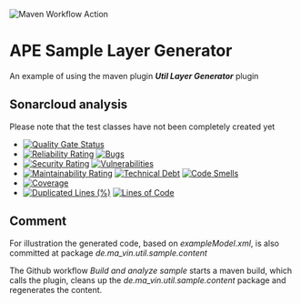 ![Maven Workflow Action](https://github.com/Ma-Vin/de.ma_vin.util.sampleLayerGenerator/actions/workflows/sampleMaven.yml/badge.svg)

# APE Sample Layer Generator

An example of using the maven plugin ***Util Layer Generator*** plugin

## Sonarcloud analysis

Please note that the test classes have not been completely created yet

* [![Quality Gate Status](https://sonarcloud.io/api/project_badges/measure?project=Ma-Vin_de.ma_vin.util.sampleLayerGenerator&metric=alert_status)](https://sonarcloud.io/dashboard?id=Ma-Vin_de.ma_vin.util.sampleLayerGenerator)
* [![Reliability Rating](https://sonarcloud.io/api/project_badges/measure?project=Ma-Vin_de.ma_vin.util.sampleLayerGenerator&metric=reliability_rating)](https://sonarcloud.io/dashboard?id=Ma-Vin_de.ma_vin.util.sampleLayerGenerator)  [![Bugs](https://sonarcloud.io/api/project_badges/measure?project=Ma-Vin_de.ma_vin.util.sampleLayerGenerator&metric=bugs)](https://sonarcloud.io/dashboard?id=Ma-Vin_de.ma_vin.util.sampleLayerGenerator)
* [![Security Rating](https://sonarcloud.io/api/project_badges/measure?project=Ma-Vin_de.ma_vin.util.sampleLayerGenerator&metric=security_rating)](https://sonarcloud.io/dashboard?id=Ma-Vin_de.ma_vin.util.sampleLayerGenerator)  [![Vulnerabilities](https://sonarcloud.io/api/project_badges/measure?project=Ma-Vin_de.ma_vin.util.sampleLayerGenerator&metric=vulnerabilities)](https://sonarcloud.io/dashboard?id=Ma-Vin_de.ma_vin.util.sampleLayerGenerator)
* [![Maintainability Rating](https://sonarcloud.io/api/project_badges/measure?project=Ma-Vin_de.ma_vin.util.sampleLayerGenerator&metric=sqale_rating)](https://sonarcloud.io/dashboard?id=Ma-Vin_de.ma_vin.util.sampleLayerGenerator)  [![Technical Debt](https://sonarcloud.io/api/project_badges/measure?project=Ma-Vin_de.ma_vin.util.sampleLayerGenerator&metric=sqale_index)](https://sonarcloud.io/dashboard?id=Ma-Vin_de.ma_vin.util.sampleLayerGenerator)  [![Code Smells](https://sonarcloud.io/api/project_badges/measure?project=Ma-Vin_de.ma_vin.util.sampleLayerGenerator&metric=code_smells)](https://sonarcloud.io/dashboard?id=Ma-Vin_de.ma_vin.util.sampleLayerGenerator)
* [![Coverage](https://sonarcloud.io/api/project_badges/measure?project=Ma-Vin_de.ma_vin.util.sampleLayerGenerator&metric=coverage)](https://sonarcloud.io/dashboard?id=Ma-Vin_de.ma_vin.util.sampleLayerGenerator)
* [![Duplicated Lines (%)](https://sonarcloud.io/api/project_badges/measure?project=Ma-Vin_de.ma_vin.util.sampleLayerGenerator&metric=duplicated_lines_density)](https://sonarcloud.io/dashboard?id=Ma-Vin_de.ma_vin.util.sampleLayerGenerator)  [![Lines of Code](https://sonarcloud.io/api/project_badges/measure?project=Ma-Vin_de.ma_vin.util.sampleLayerGenerator&metric=ncloc)](https://sonarcloud.io/dashboard?id=Ma-Vin_de.ma_vin.util.sampleLayerGenerator)

## Comment

For illustration the generated code, based on *exampleModel.xml*, is also committed at package *de.ma_vin.util.sample.content*

The Github workflow *Build and analyze sample* starts a maven build, which calls the plugin, cleans up the 
*de.ma_vin.util.sample.content* package and regenerates the content.